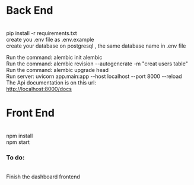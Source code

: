 <h1>Back End</h1>
<br>
pip install -r requirements.txt
<br>
create you .env file as .env.example
<br>
create your database on postgresql , the same database name in .env file
<br>

Run the command: alembic init alembic
<br>
Run the command: alembic revision --autogenerate -m "creat users table"
<br>
Run the command: alembic upgrade head
<br>
Run server: uvicorn app.main:app --host localhost --port 8000 --reload
<br>
The Api documentation is on this url: 
<br>
<a href="http://localhost:8000/docs">http://localhost:8000/docs </a>
<h1>Front End</h1>
<br>
npm install
<br>
npm start
<br>
<h3>To do:</h3>
<br>
Finish the dashboard frontend
